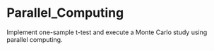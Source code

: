 # Parallel_Computing
Implement one-sample t-test and execute a Monte Carlo study using parallel computing.
